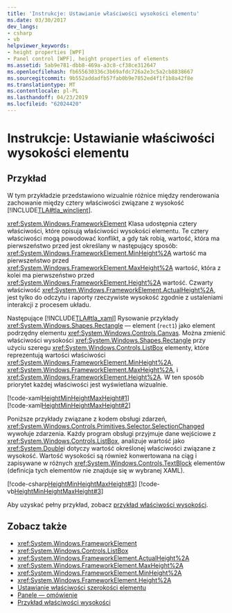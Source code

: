 ```yaml
---
title: 'Instrukcje: Ustawianie właściwości wysokości elementu'
ms.date: 03/30/2017
dev_langs:
- csharp
- vb
helpviewer_keywords:
- height properties [WPF]
- Panel control [WPF], height properties of elements
ms.assetid: 5ab9e781-dbb8-469a-a3c8-cf38ce312647
ms.openlocfilehash: fb655630336c3b69afdc726a2e3c5a2cb8838667
ms.sourcegitcommit: 9b552addadfb57fab0b9e7852ed4f1f1b8a42f8e
ms.translationtype: MT
ms.contentlocale: pl-PL
ms.lasthandoff: 04/23/2019
ms.locfileid: "62024420"
---
```

# <a name="how-to-set-the-height-properties-of-an-element"></a>Instrukcje: Ustawianie właściwości wysokości elementu
## <a name="example"></a>Przykład  
 W tym przykładzie przedstawiono wizualnie różnice między renderowania zachowanie między cztery właściwości związane z wysokość [!INCLUDE[TLA#tla_winclient](../../../../includes/tlasharptla-winclient-md.md)].  
  
 <xref:System.Windows.FrameworkElement> Klasa udostępnia cztery właściwości, które opisują właściwości wysokości elementu. Te cztery właściwości mogą powodować konflikt, a gdy tak robią, wartość, która ma pierwszeństwo przed jest określany w następujący sposób: <xref:System.Windows.FrameworkElement.MinHeight%2A> wartość ma pierwszeństwo przed <xref:System.Windows.FrameworkElement.MaxHeight%2A> wartość, która z kolei ma pierwszeństwo przed <xref:System.Windows.FrameworkElement.Height%2A> wartość. Czwarty właściwość <xref:System.Windows.FrameworkElement.ActualHeight%2A>, jest tylko do odczytu i raporty rzeczywiste wysokość zgodnie z ustaleniami interakcji z procesem układu.  
  
 Następujące [!INCLUDE[TLA#tla_xaml](../../../../includes/tlasharptla-xaml-md.md)] Rysowanie przykłady <xref:System.Windows.Shapes.Rectangle> — element (`rect1`) jako element podrzędny elementu <xref:System.Windows.Controls.Canvas>. Można zmienić właściwości wysokości <xref:System.Windows.Shapes.Rectangle> przy użyciu szeregu <xref:System.Windows.Controls.ListBox> elementy, które reprezentują wartości właściwości <xref:System.Windows.FrameworkElement.MinHeight%2A>, <xref:System.Windows.FrameworkElement.MaxHeight%2A>, i <xref:System.Windows.FrameworkElement.Height%2A>. W ten sposób priorytet każdej właściwości jest wyświetlana wizualnie.  
  
 [!code-xaml[HeightMinHeightMaxHeight#1](~/samples/snippets/csharp/VS_Snippets_Wpf/HeightMinHeightMaxHeight/CSharp/Window1.xaml#1)]  
[!code-xaml[HeightMinHeightMaxHeight#2](~/samples/snippets/csharp/VS_Snippets_Wpf/HeightMinHeightMaxHeight/CSharp/Window1.xaml#2)]  
  
 Poniższe przykłady związane z kodem obsługi zdarzeń, <xref:System.Windows.Controls.Primitives.Selector.SelectionChanged> wywołuje zdarzenia. Każdy program obsługi przyjmuje dane wejściowe z <xref:System.Windows.Controls.ListBox>, analizuje wartość jako <xref:System.Double>i dotyczy wartość określonej właściwości związane z wysokość. Wartość wysokości są również konwertowana na ciąg i zapisywane w różnych <xref:System.Windows.Controls.TextBlock> elementów (definicja tych elementów nie znajduje się w wybranej XAML).  
  
 [!code-csharp[HeightMinHeightMaxHeight#3](~/samples/snippets/csharp/VS_Snippets_Wpf/HeightMinHeightMaxHeight/CSharp/Window1.xaml.cs#3)]
 [!code-vb[HeightMinHeightMaxHeight#3](~/samples/snippets/visualbasic/VS_Snippets_Wpf/HeightMinHeightMaxHeight/VisualBasic/Window1.xaml.vb#3)]  
  
 Aby uzyskać pełny przykład, zobacz [przykład właściwości wysokości](https://go.microsoft.com/fwlink/?LinkID=159993).  
  
## <a name="see-also"></a>Zobacz także

- <xref:System.Windows.FrameworkElement>
- <xref:System.Windows.Controls.ListBox>
- <xref:System.Windows.FrameworkElement.ActualHeight%2A>
- <xref:System.Windows.FrameworkElement.MaxHeight%2A>
- <xref:System.Windows.FrameworkElement.MinHeight%2A>
- <xref:System.Windows.FrameworkElement.Height%2A>
- [Ustawianie właściwości szerokości elementu](how-to-set-the-width-properties-of-an-element.md)
- [Panele — omówienie](panels-overview.md)
- [Przykład właściwości wysokości](https://go.microsoft.com/fwlink/?LinkID=159993)
